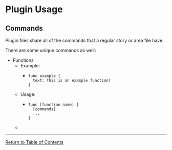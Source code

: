 # Plugin Usage

## Commands
Plugin files share all of the commands that a regular story or area file have.

There are some unique commands as well:

- Functions
  - Example:
    - ```
      func example {
        text: This is an example function!
      }
      ```
  - Usage:
    - ```
      func [function name] {
        [commands]
        ...
      }
      ```
  - 

---
[Return to Table of Contents](toc.md)

